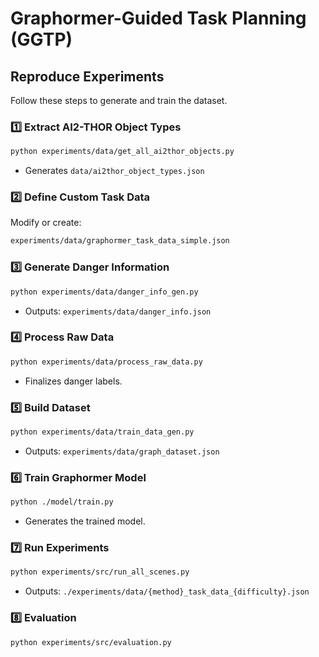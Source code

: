 # Graphormer-Guided Task Planning (GGTP)

## Reproduce Experiments

Follow these steps to generate and train the dataset.

### 1️⃣ Extract AI2-THOR Object Types  
```bash
python experiments/data/get_all_ai2thor_objects.py
```
- Generates `data/ai2thor_object_types.json`

### 2️⃣ Define Custom Task Data  
Modify or create:  
```bash
experiments/data/graphormer_task_data_simple.json
```

### 3️⃣ Generate Danger Information  
```bash
python experiments/data/danger_info_gen.py
```
- Outputs: `experiments/data/danger_info.json`

### 4️⃣ Process Raw Data  
```bash
python experiments/data/process_raw_data.py
```
- Finalizes danger labels.

### 5️⃣ Build Dataset  
```bash
python experiments/data/train_data_gen.py
```
- Outputs: `experiments/data/graph_dataset.json`

### 6️⃣ Train Graphormer Model  
```bash
python ./model/train.py
```
- Generates the trained model.

### 7️⃣ Run Experiments  
```bash
python experiments/src/run_all_scenes.py
```
- Outputs: `./experiments/data/{method}_task_data_{difficulty}.json`

### 8️⃣ Evaluation  
```bash
python experiments/src/evaluation.py
```
